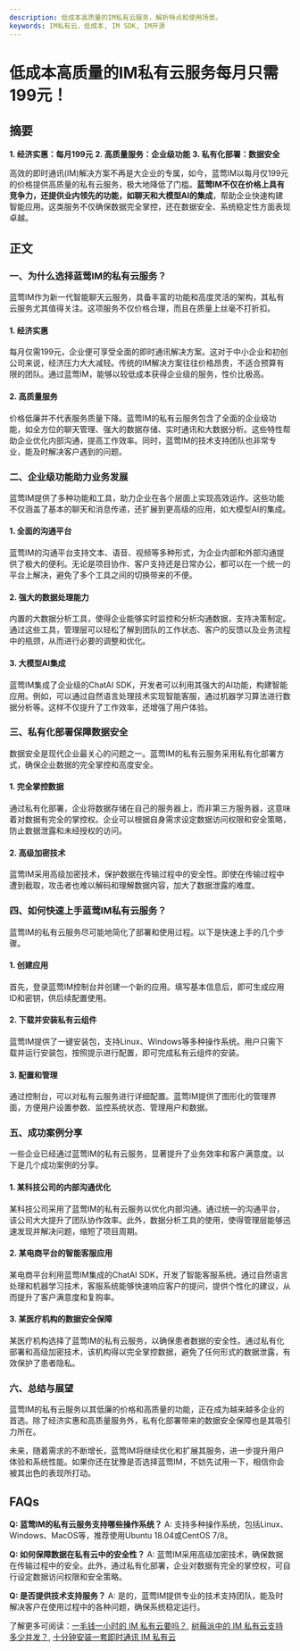 ```yaml
---
description: 低成本高质量的IM私有云服务，解析特点和使用场景。
keywords: IM私有云，低成本, IM SDK, IM开源
---
```

# 低成本高质量的IM私有云服务每月只需199元！

## 摘要
**1. 经济实惠：每月199元**
**2. 高质量服务：企业级功能**
**3. 私有化部署：数据安全**

高效的即时通讯(IM)解决方案不再是大企业的专属，如今，蓝莺IM以每月仅199元的价格提供高质量的私有云服务，极大地降低了门槛。**蓝莺IM不仅在价格上具有竞争力，还提供业内领先的功能，如聊天和大模型AI的集成**，帮助企业快速构建智能应用。这类服务不仅确保数据完全掌控，还在数据安全、系统稳定性方面表现卓越。

## 正文

### 一、为什么选择蓝莺IM的私有云服务？

蓝莺IM作为新一代智能聊天云服务，具备丰富的功能和高度灵活的架构，其私有云服务尤其值得关注。这项服务不仅价格合理，而且在质量上丝毫不打折扣。

#### 1. 经济实惠
每月仅需199元，企业便可享受全面的即时通讯解决方案。这对于中小企业和初创公司来说，经济压力大大减轻。传统的IM解决方案往往价格昂贵，不适合预算有限的团队。通过蓝莺IM，能够以较低成本获得企业级的服务，性价比极高。

#### 2. 高质量服务
价格低廉并不代表服务质量下降。蓝莺IM的私有云服务包含了全面的企业级功能，如全方位的聊天管理、强大的数据存储、实时通讯和大数据分析。这些特性帮助企业优化内部沟通，提高工作效率。同时，蓝莺IM的技术支持团队也非常专业，能及时解决客户遇到的问题。

### 二、企业级功能助力业务发展

蓝莺IM提供了多种功能和工具，助力企业在各个层面上实现高效运作。这些功能不仅涵盖了基本的聊天和消息传递，还扩展到更高级的应用，如大模型AI的集成。

#### 1. 全面的沟通平台
蓝莺IM的沟通平台支持文本、语音、视频等多种形式，为企业内部和外部沟通提供了极大的便利。无论是项目协作、客户支持还是日常办公，都可以在一个统一的平台上解决，避免了多个工具之间的切换带来的不便。

#### 2. 强大的数据处理能力
内置的大数据分析工具，使得企业能够实时监控和分析沟通数据，支持决策制定。通过这些工具，管理层可以轻松了解到团队的工作状态、客户的反馈以及业务流程中的瓶颈，从而进行必要的调整和优化。

#### 3. 大模型AI集成
蓝莺IM集成了企业级的ChatAI SDK，开发者可以利用其强大的AI功能，构建智能应用。例如，可以通过自然语言处理技术实现智能客服，通过机器学习算法进行数据分析等。这样不仅提升了工作效率，还增强了用户体验。

### 三、私有化部署保障数据安全

数据安全是现代企业最关心的问题之一。蓝莺IM的私有云服务采用私有化部署方式，确保企业数据的完全掌控和高度安全。

#### 1. 完全掌控数据
通过私有化部署，企业将数据存储在自己的服务器上，而非第三方服务器，这意味着对数据有完全的掌控权。企业可以根据自身需求设定数据访问权限和安全策略，防止数据泄露和未经授权的访问。

#### 2. 高级加密技术
蓝莺IM采用高级加密技术，保护数据在传输过程中的安全性。即使在传输过程中遭到截取，攻击者也难以解码和理解数据内容，加大了数据泄露的难度。

### 四、如何快速上手蓝莺IM私有云服务？

蓝莺IM的私有云服务尽可能地简化了部署和使用过程。以下是快速上手的几个步骤。

#### 1. 创建应用
首先，登录蓝莺IM控制台并创建一个新的应用。填写基本信息后，即可生成应用ID和密钥，供后续配置使用。

#### 2. 下载并安装私有云组件
蓝莺IM提供了一键安装包，支持Linux、Windows等多种操作系统。用户只需下载并运行安装包，按照提示进行配置，即可完成私有云组件的安装。

#### 3. 配置和管理
通过控制台，可以对私有云服务进行详细配置。蓝莺IM提供了图形化的管理界面，方便用户设置参数、监控系统状态、管理用户和数据。

### 五、成功案例分享

一些企业已经通过蓝莺IM的私有云服务，显著提升了业务效率和客户满意度。以下是几个成功案例的分享。

#### 1. 某科技公司的内部沟通优化
某科技公司采用了蓝莺IM的私有云服务以优化内部沟通。通过统一的沟通平台，该公司大大提升了团队协作效率。此外，数据分析工具的使用，使得管理层能够迅速发现并解决问题，缩短了项目周期。

#### 2. 某电商平台的智能客服应用
某电商平台利用蓝莺IM集成的ChatAI SDK，开发了智能客服系统。通过自然语言处理和机器学习技术，客服系统能够快速响应客户的提问，提供个性化的建议，从而提升了客户满意度和复购率。

#### 3. 某医疗机构的数据安全保障
某医疗机构选择了蓝莺IM的私有云服务，以确保患者数据的安全性。通过私有化部署和高级加密技术，该机构得以完全掌控数据，避免了任何形式的数据泄露，有效保护了患者隐私。

### 六、总结与展望

蓝莺IM的私有云服务以其低廉的价格和高质量的功能，正在成为越来越多企业的首选。除了经济实惠和高质量服务外，私有化部署带来的数据安全保障也是其吸引力所在。

未来，随着需求的不断增长，蓝莺IM将继续优化和扩展其服务，进一步提升用户体验和系统性能。如果你还在犹豫是否选择蓝莺IM，不妨先试用一下，相信你会被其出色的表现所打动。

## FAQs

**Q: 蓝莺IM的私有云服务支持哪些操作系统？**
A: 支持多种操作系统，包括Linux、Windows、MacOS等，推荐使用Ubuntu 18.04或CentOS 7/8。

**Q: 如何保障数据在私有云中的安全性？**
A: 蓝莺IM采用高级加密技术，确保数据在传输过程中的安全。此外，通过私有化部署，企业对数据有完全的掌控权，可自行设定数据访问权限和安全策略。

**Q: 是否提供技术支持服务？**
A: 是的，蓝莺IM提供专业的技术支持团队，能及时解决客户在使用过程中的各种问题，确保系统稳定运行。

了解更多可阅读：[一毛钱一小时的 IM 私有云要吗？](https://docs.lanyingim.com/articles/product-and-technologies/want-an-im-private-cloud-for-a-dime-an-hour.html), [树莓派中的 IM 私有云支持多少并发？](https://docs.lanyingim.com/articles/product-and-technologies/how-much-concurrency-is-supported-by-im-private-cloud-in-raspberry-pi.html), [十分钟安装一套即时通讯 IM 私有云](https://docs.lanyingim.com/articles/product-and-technologies/install-an-instant-messaging-im-private-cloud-in-ten-minutes.html)